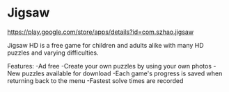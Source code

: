 # Jigsaw

https://play.google.com/store/apps/details?id=com.szhao.jigsaw

Jigsaw HD is a free game for children and adults alike with many HD puzzles and varying difficulties.

Features:
-Ad free
-Create your own puzzles by using your own photos
-New puzzles available for download
-Each game's progress is saved when returning back to the menu
-Fastest solve times are recorded

